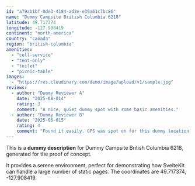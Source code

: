 ```yaml
---
id: "a79ab1bf-0de3-4184-ad2e-e39a61c7bc86"
name: "Dummy Campsite British Columbia 6218"
latitude: 49.717374
longitude: -127.908419
continent: "north-america"
country: "canada"
region: "british-columbia"
amenities:
  - "cell-service"
  - "tent-only"
  - "toilet"
  - "picnic-table"
images:
  - "https://res.cloudinary.com/demo/image/upload/v1/sample.jpg"
reviews:
  - author: "Dummy Reviewer A"
    date: "2025-08-014"
    rating: 3
    comment: "A nice, quiet dummy spot with some basic amenities."
  - author: "Dummy Reviewer B"
    date: "2025-06-015"
    rating: 4
    comment: "Found it easily. GPS was spot on for this dummy location."
---
```


This is a **dummy description** for Dummy Campsite British Columbia 6218, generated for the proof of concept.

It provides a serene environment, perfect for demonstrating how SvelteKit can handle a large number of static pages. The coordinates are 49.717374, -127.908419.
